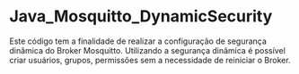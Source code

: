 # Java_Mosquitto_DynamicSecurity
Este código tem a finalidade de realizar a configuração de segurança dinâmica do Broker Mosquitto. Utilizando a segurança dinâmica é possível criar usuários, grupos, permissões sem a necessidade de reiniciar o Broker.
